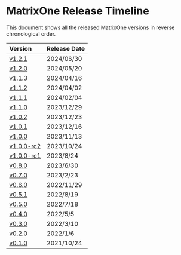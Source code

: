 # **MatrixOne Release Timeline**

This document shows all the released MatrixOne versions in reverse chronological order.

| **Version**                 | **Release Date** |
| :-------------------------- | :--------------- |
| [v1.2.1](v1.2.1.md)         | 2024/06/30       |
| [v1.2.0](v1.2.0.md)         | 2024/05/20       |
| [v1.1.3](v1.1.3.md)         | 2024/04/16       |
| [v1.1.2](v1.1.2.md)         | 2024/04/02       |
| [v1.1.1](v1.1.1.md)         | 2024/02/04       |
| [v1.1.0](v1.1.0.md)         | 2023/12/29       |
| [v1.0.2](v1.0.2.md)         | 2023/12/23       |
| [v1.0.1](v1.0.1.md)         | 2023/12/16       |
| [v1.0.0](v1.0.0.md)         | 2023/11/13       |
| [v1.0.0-rc2](v1.0.0-rc2.md) | 2023/10/24       |
| [v1.0.0-rc1](v1.0.0-rc1.md) | 2023/8/24        |
| [v0.8.0](v0.8.0.md)         | 2023/6/30        |
| [v0.7.0](v0.7.0.md)         | 2023/2/23        |
| [v0.6.0](v0.6.0.md)         | 2022/11/29       |
| [v0.5.1](v0.5.1.md)         | 2022/8/19        |
| [v0.5.0](v0.5.0.md)         | 2022/7/18        |
| [v0.4.0](v0.4.0.md)         | 2022/5/5         |
| [v0.3.0](v0.3.0.md)         | 2022/3/10        |
| [v0.2.0](v0.2.0.md)         | 2022/1/6         |
| [v0.1.0](v0.1.0.md)         | 2021/10/24       |

